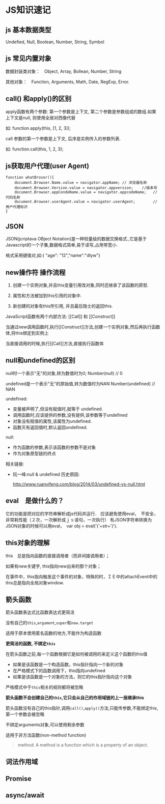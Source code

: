 # JS知识速记



## js 基本数据类型

Undefied, Null, Boolean, Number, String, Symbol



## js 常见内置对象

数据封装类对象：　Object, Array, Bollean, Number, String

其他对象：　Function, Arguments, Math, Date, RegExp, Error.



## call() 和apply()的区别

apply函数有两个参数: 第一个参数是上下文, 第二个参数是参数组成的数组.如果上下文是null, 则使用全居对西像代替

如: function.apply(this, [1, 2, 3]);

call 参数的第一个参数是上下文, 后序是实例传入的参数列表.

如: function.call(this, 1, 2, 3);



## js获取用户代理(user Agent)

    function whatBroser(){
        document.Browser.Name.value = navigator.appName; // 浏览器名称
        document.Browser.Version.value = navigator.appversion;    //版本号
        document.Browser.appCondeName.value = navigator.appcodeName;   //代码名称
        document.Browser.userAgent.value = navigator.userAgent;        //用户代理标识
    }



## JSON

JSON(jcriptava OBject Notation)是一种轻量级的数据交换格式.,它是基于Javascript的一个子集,数据格式简单,易于读写,占用带宽小.

格式采用键值对,如:{ "age": "12","name":"dlyw"}



## new操作符 操作流程

1. 创建一个实例对象,并且this变量引用改对象,同时还继承了该函数的原型.

2. 属性和方法被加到this引用的对象中.

3. 新创建的对象有this所引用, 并且最后隐士的返回this.



JavaScript函数有两个内部方法:  [[Call]] 和 [[Construct]]

当通过new调用函数时,执行[[Construct]]方法,创建一个实例对象,然后再执行函数体,将this绑定到实例上

当直接调用的时候,执行[[Call]]方法,直接执行函数体





## null和undefined的区别

null时一个表示"无"的对象,转为数值时为0;
Number(null)     // 0

undefined是一个表示"无"的原始值,转为数值时为NAN
Number(undefined)     // NAN

undefined:

- 变量被声明了,但没有赋值时,就等于 undefined.
- 调用函数时,应该提供的参数,没有提供,该参数等于undefined
- 对象没有赋值的属性,该属性为undefined.
- 函数灭有返回值时,默认返回undefined.

null:

- 作为函数的参数,表示该函数的参数不是对象
- 作为对象原型链的终点

相关链接:

- 阮一峰:null & undefined 历史原因:

    http://www.ruanyifeng.com/blog/2014/03/undefined-vs-null.html



## eval　是做什么的？

它的功能是把对应的字符串解析成js代码并运行．
应该避免使用eval，　不安全，　非常耗性能（２次，一次解析成ｊｓ语句，一次执行）
有JSON字符串转换为JSON对象的时候可以用eval，　var obj = eval('('+str+')').



## this对象的理解

this　总是指向函数的直接调用者（而非间接调用者）；

如果有new关键字, this指向new出来的那个对象；

在事件中，this指向触发这个事件的对象，特殊的时，ＩＥ中的attachEvent中的this总是指向全局对象window.



## 箭头函数

箭头函数表达式比函数表达式更简洁

没有自己的`this`,`argument`,`super`和`new.target`

适用于原本使用匿名函数的地方,不能作为构造函数



**更简洁的函数, 不绑定`this`**



在箭头函数之前,每一个函数根据它是如何被调用的来定义这个函数的this值

+ 如果是该函数是一个构造函数，this指针指向一个新的对象
+ 在严格模式下的函数调用下，this指向undefined
+ 如果是该函数是一个对象的方法，则它的this指针指向这个对象



严格模式中于`this`相关的规则都将被忽略



**箭头函数不会创建自己的`this`,它只会从自己的作用域链的上一层继承this**

箭头函数没有自己的this指针,调用`call()`,`apply()`方法,只能传参数,不能绑定this,第一个参数会被忽略



不绑定arguments对象,可以使用剩余参数



适用于非方法函数(non-method function)

> method: A method is a function which is a property of an object.



## 词法作用域



## Promise



## async/await



